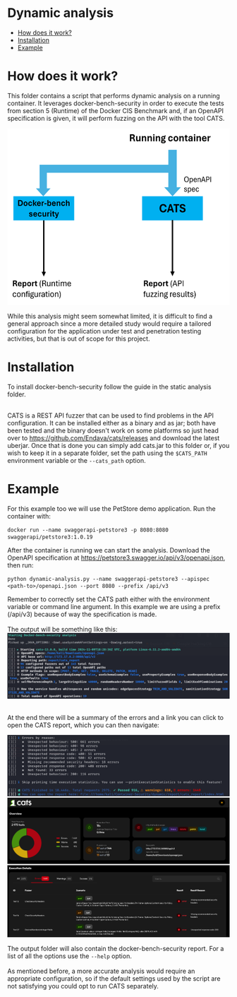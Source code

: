# Dynamic analysis

- [How does it work?](#how-does-it-work)
- [Installation](#Installation)
- [Example](#Example)

# How does it work?
This folder contains a script that performs dynamic analysis on a running container. It leverages docker-bench-security in order to execute the tests from section 5 (Runtime) of the Docker CIS Benchmark and, if an OpenAPI specification is given, it will perform fuzzing on the API with the tool CATS.

<p align="center"><img src="../misc/img/dynamic_workflow.png"  height="400"></img></p>

While this analysis might seem somewhat limited, it is difficult to find a general approach since a more detailed study would require a tailored configuration for the application under test and penetration testing activities, but that is out of scope for this project.

# Installation
To install docker-bench-security follow the guide in the static analysis folder. <br><br>

CATS is a REST API fuzzer that can be used to find problems in the API configuration. It can be installed either as a binary and as jar; both have been tested and the binary doesn't work on some platforms so just head over to https://github.com/Endava/cats/releases and download the latest uberjar. Once that is done you can simply add cats.jar to this folder or, if you wish to keep it in a separate folder, set the path using the <code>$CATS_PATH</code> environment variable or the <code>--cats_path</code> option.

# Example
For this example too we will use the PetStore demo application. Run the container with:
<pre><code>docker run --name swaggerapi-petstore3 -p 8080:8080 swaggerapi/petstore3:1.0.19</code></pre>

After the container is running we can start the analysis. Download the OpenAPI specification at https://petstore3.swagger.io/api/v3/openapi.json, then run:
<pre><code>python dynamic-analysis.py --name swaggerapi-petstore3 --apispec &lt;path-to&gt;/openapi.json --port 8080 --prefix /api/v3 </code></pre>
Remember to correctly set the CATS path either with the environment variable or command line argument. In this example we are using a prefix (/api/v3) because of way the specification is made.<br><br>
The output will be something like this:
![image](../misc/img/dynamic1.png)

<br>
At the end there will be a summary of the errors and a link you can click to open the CATS report, which you can then navigate:

![image](../misc/img/dynamic2.png)
![image](../misc/img/dynamic3.png)
![image](../misc/img/dynamic4.png)


The output folder will also contain the docker-bench-security report. For a list of all the options use the <code>--help</code> option.
<br><br>
As mentioned before, a more accurate analysis would require an appropriate configuration, so if the default settings used by the script are not satisfying you could opt to run CATS separately.

